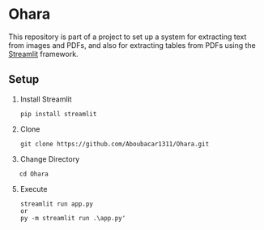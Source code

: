# Ohara
This repository is part of a project to set up a system for extracting text from images and PDFs, and also for extracting tables from PDFs using the [Streamlit](https://docs.streamlit.io/) framework.
## Setup 
1. Install Streamlit  
    ```
    pip install streamlit
    ```
2. Clone  
   ```
   git clone https://github.com/Aboubacar1311/Ohara.git
   ```
3. Change Directory  
```
   cd Ohara
```
5. Execute  
   ```
   streamlit run app.py
   or
   py -m streamlit run .\app.py'
   ```

